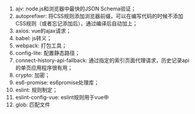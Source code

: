 1. ajv: node.js和浏览器中最快的JSON Schema验证；
2. autoprefixer:  将CSS规则添加浏览器前缀，可以在编写代码的时候不添加CSS规则（或者忘记添加后），通过编译后自动加上；
3. axios: vue的ajax请求；
4. babel: js转义；
5. webpack: 打包工具；
6. config-lite: 配置静态路径；
7. connect-history-api-fallback: 通过指定的索引页面代理请求，历史记录api的单页应用程序很有用；
8. crypto: 加密；
9. es6-promise: es6promise处理库；
10. eslint: 规则制定；
11. eslint-config-vue: eslint规则用于vue中
12. glob: 匹配文件